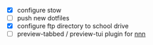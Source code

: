 - [x] configure stow
- [ ] push new dotfiles
- [x] configure ftp directory to school drive
- [ ] preview-tabbed / preview-tui plugin for [nnn](https://github.com/jarun/nnn/wiki/Live-previews)
